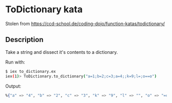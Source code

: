 # ToDictionary kata

Stolen from https://ccd-school.de/coding-dojo/function-katas/todictionary/

## Description
Take a string and dissect it's contents to a dictionary.

Run with:
```bash
$ iex to_dictionary.ex
iex(1)> ToDictionary.to_dictionary("a=1;b=2;c=3;a=4;;k=9;l=;o==o")
```

Output:
```Elixir
%{"a" => "4", "b" => "2", "c" => "3", "k" => "9", "l" => "", "o" => "=o"}
```
